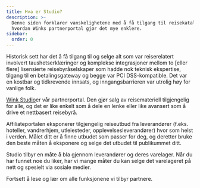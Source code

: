 ```yaml
---
title: Hva er Studio?
description: >-
  Denne siden forklarer vanskelighetene med å få tilgang til reisekataloger og
  hvordan Winks partnerportal gjør det mye enklere.
sidebar:
  order: 0
---
```

Historisk sett har det å få tilgang til og selge alt som var reiserelatert involvert taushetserklæringer og komplekse integrasjoner mellom to \[eller flere] lisensierte reisebyråselskaper som hadde nok teknisk ekspertise, tilgang til en betalingsgateway og begge var PCI DSS-kompatible. Det var en kostbar og tidkrevende innsats, og inngangsbarrieren var utrolig høy for vanlige folk.

[Wink Studio](https://studio.wink.travel)er vår partnerportal. Den gjør salg av reisemateriell tilgjengelig for alle, og det er like enkelt som å dele en lenke eller like avansert som å drive et nettbasert reisebyrå.

Affiliateportalen eksponerer tilgjengelig reiseutbud fra leverandører (f.eks. hoteller, vandrerhjem, utleiesteder, opplevelsesleverandører) hvor som helst i verden. Målet ditt er å finne utbudet som passer for deg, og deretter bruke den beste måten å eksponere og selge det utbudet til publikummet ditt.

Studio tilbyr en måte å bla gjennom leverandører og deres varelager. Når du har funnet noe du liker, har vi mange måter du kan selge det varelageret på nett og spesielt via sosiale medier.

Fortsett å lese og lær om alle funksjonene vi tilbyr partnere.

